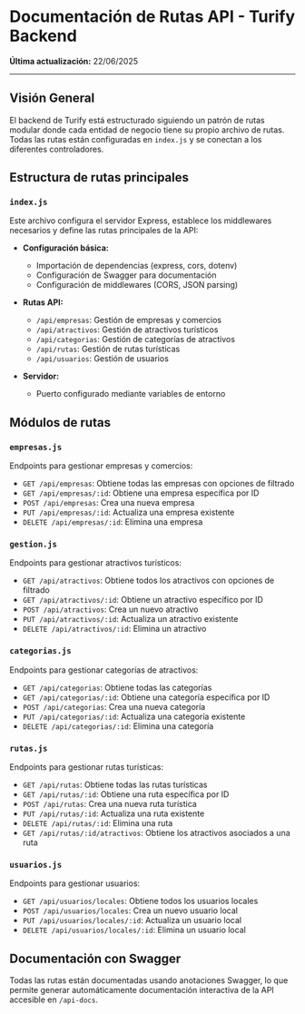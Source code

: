 # Documentación de Rutas API - Turify Backend

**Última actualización:** 22/06/2025

---

## Visión General

El backend de Turify está estructurado siguiendo un patrón de rutas modular donde cada entidad de negocio tiene su propio archivo de rutas. Todas las rutas están configuradas en `index.js` y se conectan a los diferentes controladores.

## Estructura de rutas principales

### `index.js`

Este archivo configura el servidor Express, establece los middlewares necesarios y define las rutas principales de la API:

- **Configuración básica:**
  - Importación de dependencias (express, cors, dotenv)
  - Configuración de Swagger para documentación
  - Configuración de middlewares (CORS, JSON parsing)

- **Rutas API:**
  - `/api/empresas`: Gestión de empresas y comercios
  - `/api/atractivos`: Gestión de atractivos turísticos
  - `/api/categorias`: Gestión de categorías de atractivos
  - `/api/rutas`: Gestión de rutas turísticas
  - `/api/usuarios`: Gestión de usuarios

- **Servidor:**
  - Puerto configurado mediante variables de entorno

## Módulos de rutas

### `empresas.js`

Endpoints para gestionar empresas y comercios:

- `GET /api/empresas`: Obtiene todas las empresas con opciones de filtrado
- `GET /api/empresas/:id`: Obtiene una empresa específica por ID
- `POST /api/empresas`: Crea una nueva empresa
- `PUT /api/empresas/:id`: Actualiza una empresa existente
- `DELETE /api/empresas/:id`: Elimina una empresa

### `gestion.js`

Endpoints para gestionar atractivos turísticos:

- `GET /api/atractivos`: Obtiene todos los atractivos con opciones de filtrado
- `GET /api/atractivos/:id`: Obtiene un atractivo específico por ID
- `POST /api/atractivos`: Crea un nuevo atractivo
- `PUT /api/atractivos/:id`: Actualiza un atractivo existente
- `DELETE /api/atractivos/:id`: Elimina un atractivo

### `categorias.js`

Endpoints para gestionar categorías de atractivos:

- `GET /api/categorias`: Obtiene todas las categorías
- `GET /api/categorias/:id`: Obtiene una categoría específica por ID
- `POST /api/categorias`: Crea una nueva categoría
- `PUT /api/categorias/:id`: Actualiza una categoría existente
- `DELETE /api/categorias/:id`: Elimina una categoría

### `rutas.js`

Endpoints para gestionar rutas turísticas:

- `GET /api/rutas`: Obtiene todas las rutas turísticas
- `GET /api/rutas/:id`: Obtiene una ruta específica por ID
- `POST /api/rutas`: Crea una nueva ruta turística
- `PUT /api/rutas/:id`: Actualiza una ruta existente
- `DELETE /api/rutas/:id`: Elimina una ruta
- `GET /api/rutas/:id/atractivos`: Obtiene los atractivos asociados a una ruta

### `usuarios.js`

Endpoints para gestionar usuarios:

- `GET /api/usuarios/locales`: Obtiene todos los usuarios locales
- `POST /api/usuarios/locales`: Crea un nuevo usuario local
- `PUT /api/usuarios/locales/:id`: Actualiza un usuario local
- `DELETE /api/usuarios/locales/:id`: Elimina un usuario local

## Documentación con Swagger

Todas las rutas están documentadas usando anotaciones Swagger, lo que permite generar automáticamente documentación interactiva de la API accesible en `/api-docs`.
